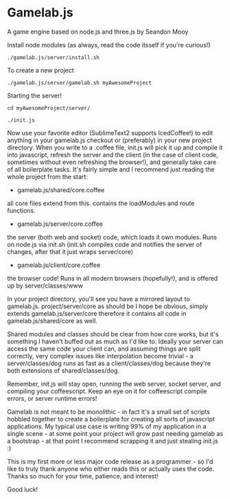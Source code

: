 Gamelab.js
========

A game engine based on node.js and three.js by Seandon Mooy

Install node modules (as always, read the code itsself if you're curious!)

`./gamelab.js/server/install.sh`

To create a new project

`./gamelab.js/server/gamelab.sh myAwesomeProject`

Starting the server!

`cd myAwesomeProject/server/`

`./init.js`

Now use your favorite editor (SublimeText2 supports IcedCoffee!) to edit anything in your gamelab.js checkout or (preferably) in your new project directory. When you write to a .coffee file, init.js will pick it up and compile it into javascript, refresh the server and the client (in the case of client code, sometimes without even refreshing the browser!), and generally take care of all boilerplate tasks. It's fairly simple and I recommend just reading the whole project from the start:

- gamelab.js/shared/core.coffee

all core files extend from this. contains the loadModules and route functions.

- gamelab.js/server/core.coffee

the server (both web and socket) code, which loads it own modules. Runs on node.js via init.sh (init.sh compiles code and notifies the server of changes, after that it just wraps server/core)

- gamelab.js/client/core.coffee

the browser code! Runs in all modern browsers (hopefully!), and is offered up by server/classes/www

In your project directory, you'll see you have a mirrored layout to gamelab.js. project/server/core as should be I hope be obvious, simply extends gamelab.js/server/core therefore it contains all code in gamelab.js/shared/core as well.

Shared modules and classes should be clear from how core works, but it's something I haven't buffed out as much as I'd like to. Ideally your server can access the same code your client can, and assuming things are split correctly, very complex issues like interpolation become trivial - a server/classes/dog runs as fast as a client/classes/dog because they're both extensions of shared/classes/dog.

Remember, init.js will stay open, running the web server, socket server, and compiling your coffeescript. Keep an eye on it for coffeescript compile errors, or server runtime errors!

Gamelab is not meant to be monolithic - in fact it's a small set of scripts hobbled together to create a boilerplate for creating all sorts of javascript applications. My typical use case is writing 99% of my application in a single scene - at some point your project will grow past needing gamelab as a bootstrap - at that point I recommend scrapping it and just stealing init.js :)

This is my first more or less major code release as a programmer - so I'd like to truly thank anyone who either reads this or actually uses the code. Thanks so much for your time, patience, and interest!

Good luck!